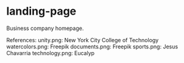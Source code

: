 # landing-page
Business company homepage.

References:
unity.png: New York City College of Technology
watercolors.png: Freepik
documents.png: Freepik
sports.png: Jesus Chavarria
technology.png: Eucalyp